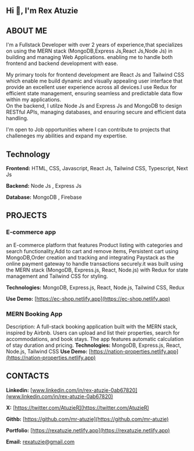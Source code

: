 ## Hi 👋, I'm Rex Atuzie

## ABOUT ME
I'm a Fullstack Developer with over 2 years of experience,that specializes on using the MERN stack (MongoDB,Express Js,React Js,Node Js) in building and managing Web Applications. enabling me to handle both frontend and backend development with ease.

My primary tools for frontend development are React Js and Tailwind CSS which enable me build dynamic and visually appealing user interface that provide an excellent user experience across all devices.I use Redux for efficient state management, ensuring seamless and predictable data flow within my applications.
<br/>
On the backend, I utilze Node Js and Express Js and MongoDB to design RESTful APIs, managing databases, and ensuring secure and efficient data handling.

I'm open to Job opportunities where I can contribute to projects that challeneges my abilities and expand my expertise.

## Technology
**Frontend:**  HTML, CSS, Javascript, React Js, Tailwind CSS, Typescript, Next Js

**Backend:** Node Js , Express Js

 **Database:** MongoDB , Firebase

## PROJECTS
### E-commerce app
 an E-commerce platform that features Product listing with categories and search functionality,Add to cart and remove items, Persistent cart using MongoDB,Order creation and tracking and integrating Paystack as the online payment gateway to handle transactions securely.it was built using the MERN stack (MongoDB, Express.js, React, Node.js) with Redux for state management and Tailwind CSS for styling.
 
**Technologies:** MongoDB, Express.js, React, Node.js, Tailwind CSS, Redux

**Use Demo:** [https://ec-shop.netlify.app](https://ec-shop.netlify.app)

### MERN Booking App
Description: A full-stack booking application built with the MERN stack, inspired by Airbnb. Users can upload and list their properties, search for accommodations, and book stays. The app features automatic calculation of stay duration and pricing.
**Technologies:** MongoDB, Express.js, React, Node.js, Tailwind CSS
**Use Demo:** [https://nation-properties.netlify.app](https://nation-properties.netlify.app)

## CONTACTS
**Linkedin:** [www.linkedin.com/in/rex-atuzie-0ab67820](www.linkedin.com/in/rex-atuzie-0ab67820)

**X:** [https://twitter.com/AtuzieR](https://twitter.com/AtuzieR)

**Githb:** [https://github.com/mr-atuzie](https://github.com/mr-atuzie) 

**Portfolio:** [https://rexatuzie.netlify.app](https://rexatuzie.netlify.app)

**Email:** [rexatuzie@gmail.com](rexatuzie@gmail.com)

